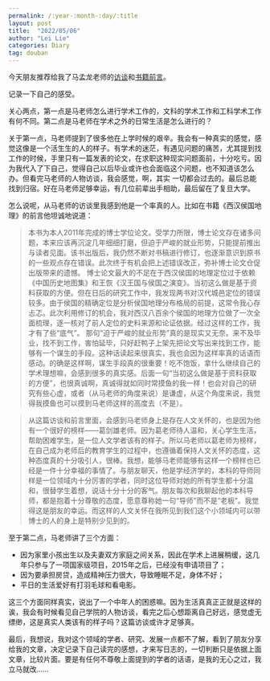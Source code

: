 ```yaml
---
permalink: /:year-:month-:day/:title
layout: post
title:  "2022/05/06"
author: "Lei Lie"
categories: Diary
tag: douban
---
```


今天朋友推荐给我了马孟龙老师的[访谈](http://mp.weixin.qq.com/s?__biz=MzA3MzU4NTMwNQ==&mid=2653951108&idx=1&sn=da5e2f780625d7ccda17fbe5509c8ead&chksm=84c87372b3bffa64c75349048bfb5ad3a1b938a351da3f931cb384314d9697d207f9fdb00c7e&mpshare=1&scene=24&srcid=1215m4eKEnfiV2avRmsPbrSz&sharer_sharetime=1639570683190&sharer_shareid=d3041b76dab0e9be6b519ec2676b7e38#rd)和[书籍前言](http://mp.weixin.qq.com/s?__biz=MzA3MzU4NTMwNQ==&mid=2653953029&idx=1&sn=cff49bda881dc0b48d91438eef48d1ab&chksm=84c87bf3b3bff2e53ed519fda8918bc5d0784f7682cc63a64f37bbb635ea18fb64583dec0c7f&mpshare=1&scene=24&srcid=05055RAk3ppo1c1boHfiZEeJ&sharer_sharetime=1651709235455&sharer_shareid=7a9c82cbc68264309764de681b041aad#rd)。

记录一下自己的感受。

关心两点，第一点是马老师怎么进行学术工作的，文科的学术工作和工科学术工作有何不同。第二点是马老师在学术之外的日常生活是怎么进行的？

关于第一点，马老师提到了很多他在上学时候的艰辛。我会有一种真实的感觉，感觉这像是一个活生生的人的样子。有学术的迷茫，有遇见问题的痛苦，尤其提到找工作的时候，手里只有一篇发表的论文，在求职这种现实问题面前，十分吃亏。因为我代入了下自己，觉得自己以后毕业或许也会面临这个问题，也不知道该怎么办。但看完马老师的人物访谈，我会感觉，啊，其实 一切都会过去的。最后总能找到归宿。好在马老师足够幸运，有几位前辈出手相助，最后留在了复旦大学。

怎么说呢，从马老师的访谈里我感到他是一个率真的人。比如在书籍《西汉侯国地理》的前言他坦诚地说道：

> 本书为本人2011年完成的博士学位论文。受学力所限，博士论文存在诸多问题，本来应该再沉淀几年细细打磨，但迫于严峻的就业形势，只能提前推出与读者见面。该书出版后，我仍然不断对书稿进行修订，也逐渐意识到原书的一些观点存在错误。此次终于有机会把上述错误改正，弥补博士论文仓促出版带来的遗憾。 
博士论文最大的不足在于西汉侯国的地理定位过于依赖《中国历史地图集》和王恢《汉王国与侯国之演变》。当初这么做是基于资料获取的方便。但在日后的研究工作中，我发现两书对汉代城邑定位的错误较多。由于侯国的精确定位是分析侯国地理分布格局的前提，这常令我心存忐忑。此次利用修订的机会，我对西汉八百余个侯国的地理方位做了一次全面梳理，逐一核对了前人定位的史料来源和论证依据。经过这样的工作，我才有了些“底气”。
那句“迫于严峻的就业形势”真的是现实又无奈。来不及毕业，找不到工作，害怕延毕，只好赶鸭子上架先把论文写出来找到工作，能够有一个谋生的手段。这种话读起来很真实，我也会因为这样率真的话语而感动。的确是这样啊，谋生手段真的很重要！吃不饱饭，拿什么继续自己的学术理想嘛，会感到很多的真实感。后面一句“当初这么做是基于资料获取的方便”，也很真诚啊，真诚得就如同时常摸鱼的我一样！也会对自己的研究有些心虚，或者（从马老师的角度来说）是谦虚，从这个角度来说，我觉得我摸鱼也可以摸到马老师这样的高度去（不是）。

> 从这篇访谈和前言里面，会感到马老师身上是存在人文关怀的，也是因为他有一个很好的榜样——葛剑雄老师。因为葛老师待人温和，关心学生生活，帮助困难学生，是一位人文学者该有的样子。所以马老师以葛老师为榜样，在自己成为老师后的教育学生的过程中，也遵循着保持人文关怀的态度，这种态度真的十分吸引人，很棒。我想，能够马老师能够有这样一个榜样也已经是一件十分幸福的事情了。与朋友聊天，他是学经济学的，本科的导师同样是一位领域内十分厉害的学者，同时这位导师对她的所有学生都十分温和，很替学生着想，说话十分十分的客气。朋友每次和我聊起他的本科导师，都是抱着十分尊敬的态度，愿意尊称她一句“导师”而不是“老板”。我觉得这是朋友的幸运。而这样的人文关怀在我所见到我们这个小领域内可以带博士的人的身上是特别少见到的。

至于第二点，马老师讲了三个方面：

- 因为家里小孩出生以及夫妻双方家庭之间关系，因此在学术上进展稍缓，这几年只参与了一项国家级项目，2015年之后，已经没有申请项目了；
- 因为要承担房贷，造成精神压力很大，导致睡眠不足，身体不好；
- 平日的生活爱好有打羽毛球和看电影。

这三个方面同样真实，说出了一个中年人的困惑嘛。因为生活真真正正就是这样的诶，我会有时候看见自己学院的人物访谈，看完之后心想距离自己好远，感觉虚无缥缈，这是真实人类该有的样子吗？这篇访谈或许才足够真。

最后，我想说，我对这个领域的学者、研究、发展一点都不了解，看到了朋友分享给我的文章，决定记录下自己读完的感想，才来写日志的，一切判断只是依据上面文章，比较片面。要是有任何不尊敬上面提到的学者的话语，是我的无心之过，我立马就改……
